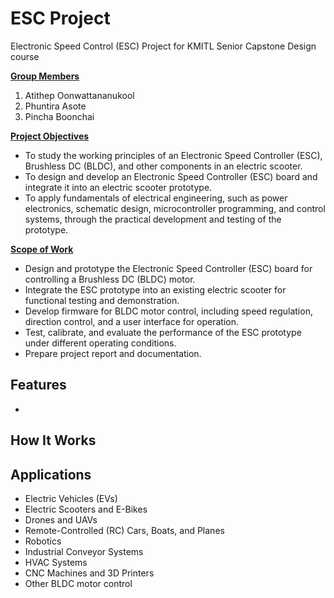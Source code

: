 # ESC Project
Electronic Speed Control (ESC) Project for KMITL Senior Capstone Design course

<ins>**Group Members**</ins>
  1. Atithep Oonwattananukool
  2. Phuntira Asote
  3. Pincha Boonchai

<ins>**Project Objectives**</ins>
- To study the working principles of an Electronic Speed Controller (ESC), Brushless DC (BLDC), and other components in an electric scooter.
- To design and develop an Electronic Speed Controller (ESC) board and integrate it into an electric scooter prototype.
- To apply fundamentals of electrical engineering, such as power electronics, schematic design, microcontroller programming, and control systems, through the practical development and testing of the prototype.


<ins>**Scope of Work**</ins>
- Design and prototype the Electronic Speed Controller (ESC) board for controlling a Brushless DC (BLDC) motor.
- Integrate the ESC prototype into an existing electric scooter for functional testing and demonstration.
- Develop firmware for BLDC motor control, including speed regulation, direction control, and a user interface for operation.
- Test, calibrate, and evaluate the performance of the ESC prototype under different operating conditions.
- Prepare project report and documentation.


## Features
  -
  
## How It Works

  
## Applications
  - Electric Vehicles (EVs)
  - Electric Scooters and E-Bikes
  - Drones and UAVs
  - Remote-Controlled (RC) Cars, Boats, and Planes
  - Robotics
  - Industrial Conveyor Systems
  - HVAC Systems
  - CNC Machines and 3D Printers
  - Other BLDC motor control
